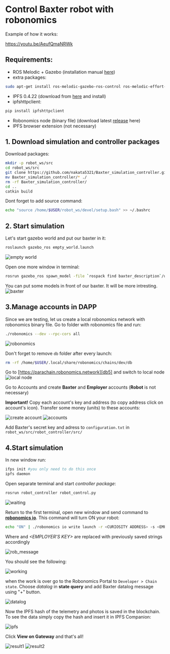 # Control Baxter robot with robonomics

Example of how it works:

https://youtu.be/AeufQmaNRWk

## Requirements:

 - ROS Melodic + Gazebo (installation manual [here][db2])  
 - extra packages:
```sh
sudo apt-get install ros-melodic-gazebo-ros-control ros-melodic-effort-controllers ros-melodic-joint-state-controller
```
- IPFS 0.4.22 (download from [here][db3] and install)
- ipfshttpclient:
```sh
pip install ipfshttpclient
```
 - Robonomics node (binary file) (download latest [release][db4] here)
 - IPFS browser extension (not necessary)

## 1. Download simulation and controller packages
Download packages:
```sh
mkdir -p robot_ws/src
cd robot_ws/src
git clone https://github.com/nakata5321/Baxter_simulation_controller.git
mv Baxter_simulation_controller/* ./
rm -rf Baxter_simulation_controller/
cd ..
catkin build
```
Dont forget to add source command:
```sh
echo "source /home/$USER/robot_ws/devel/setup.bash" >> ~/.bashrc
```

## 2. Start simulation
Let's start gazebo world and put our baxter in it:
```sh
roslaunch gazebo_ros empty_world.launch
```
![empty world][im1]

Open one more window in terminal:
```sh
rosrun gazebo_ros spawn_model -file `rospack find baxter_description`/urdf/baxter.urdf -urdf -z 1 -model baxter
```
You can put some models in front of our baxter. It will be more intresting.
![baxter][im2]

## 3.Manage accounts in DAPP

Since we are testing, let us create a local robonomics network with robonomics binary file. Go to folder with robonomics file and run:
```sh
./robonomics --dev --rpc-cors all
```
![robonomics][im3]

Don't forget to remove `db` folder after every launch:
```sh
rm -rf /home/$USER/.local/share/robonomics/chains/dev/db
```

Go to [https://parachain.robonomics.network][db5] and switch to local node
![local node][im4]

Go to Accounts and create __Baxter__ and __Employer__ accounts (__Robot__ is not necessary)

__Important!__ Copy each account's key and address (to copy address click on account's icon). Transfer some money (units) to these accounts:

![create account][im5]
![accounts][im6]

Add Baxter's secret key and adress to `configuration.txt` in `robot_ws/src/robot_controller/src/`

## 4.Start simulation

In new window run:
```sh
ifps init #you only need to do this once
ipfs daemon
```
Open separate terminal and start *controller package*:
```sh
rosrun robot_controller robot_control.py
```
![waiting][im7]

Return to the first terminal, open new window and send command to [**robonomics io**][db6]. This command will turn ON your robot:
```sh
echo "ON" | ./robonomics io write launch -r <CURIOSITY ADDRESS> -s <EMPLOYER’S KEY>
```
Where *<CURIOSITY ADDRESS>* and *<EMPLOYER’S KEY>* are replaced with previously saved strings accordingly

![rob_message][im8]

You should see the following:

![working][im9]

when the work is over go to the Robonomics Portal to `Developer > Chain state`. Choose *datalog* in **state query** and add Baxter datalog message using "+" button.

![datalog][im10]

Now the IPFS hash of the telemetry and photos is saved in the blockchain. To see the data simply copy the hash and insert it in IPFS Companion:

![ipfs][im11]

Click  __View on Gateway__ and that's all!

![result1][im12]
![result2][im13]

[db2]: <http://wiki.ros.org/melodic/Installation>
[db3]: <https://dist.ipfs.io/go-ipfs/v0.4.22/go-ipfs_v0.4.22_linux-386.tar.gz>
[db4]: <https://github.com/airalab/robonomics/releases>
[im1]: <./images/baxter_demo/empty_world.jpg>
[im2]: <./images/baxter_demo/baxter_simulation.jpg>
[im3]: <./images/baxter_demo/robonomics.jpg>
[db5]: <https://parachain.robonomics.network>
[im4]: <./images/baxter_demo/local_node.jpg>
[im5]: <./images/baxter_demo/create_account.jpg>
[im6]: <./images/baxter_demo/accounts.jpg>
[im7]: <./images/baxter_demo/waiting.jpg>
[db6]: <https://wiki.robonomics.network/docs/rio-overview/>
[im8]: <./images/baxter_demo/rob_message.jpg>
[im9]: <./images/baxter_demo/working.jpg>
[im10]: <./images/baxter_demo/datalog.jpg>
[im11]: <./images/baxter_demo/ipfs.jpg>
[im12]: <./images/baxter_demo/result1.jpg>
[im13]: <./images/baxter_demo/result2.jpg>

